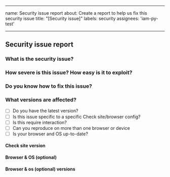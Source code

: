  ---

name: Security issue report
about: Create a report to help us fix this security issue
title: "[Security issue]"
labels: security
assignees: 'iam-py-test'

---
## Security issue report
### What is the security issue?

<!--use this section to discribe the issue in detail - make it sound scary-->
### How severe is this issue? How easy is it to exploit?
<!--this will help me decide how quickly to fix this & how to warn users
all security issues are important, but some must be fixed immediately, and some require me to inform people about this
-->

### Do you know how to fix this issue?

<!--
if you already know a solution, this will help me ensure users get the patch quickly
don't feel bad if you don't have a solution; we can work together to fix it
-->

### What versions are affected?

- [ ] Do you have the latest version? <!--this issue could have already been fixed-->
- [ ] Is this issue specific to a specific Check site/browser config? 
- [ ] Is this require interaction?
- [ ] Can you reproduce on more than one browser or device
- [ ] Is your browser and OS up-to-date? <!--if you browser is not up-to-date, this could cause issues with Check Site. You should keep your browser & OS up-to-date no matter what device you have-->
#### Check site version

#### Browser & OS (optional)
<!--browser is required due to browser-specific issues. Except in very specific issues, (i.e. an exploit which uses something specific to iOS) OS is not required.-->
#### Browser & os (optional) versions
